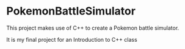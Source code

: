 # PokemonBattleSimulator
This project makes use of C++ to create a Pokemon battle simulator.

It is my final project for an Introduction to C++ class

